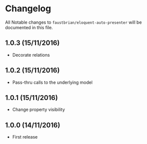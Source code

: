 # Changelog

All Notable changes to `faustbrian/eloquent-auto-presenter` will be documented in this file.

## 1.0.3 (15/11/2016)
- Decorate relations

## 1.0.2 (15/11/2016)
- Pass-thru calls to the underlying model

## 1.0.1 (15/11/2016)
- Change property visibility

## 1.0.0 (14/11/2016)
- First release
